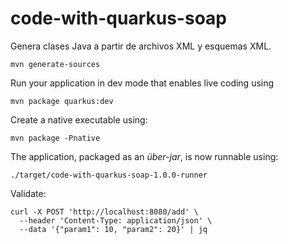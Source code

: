 # code-with-quarkus-soap

Genera clases Java a partir de archivos XML y esquemas XML.


```shell
mvn generate-sources
```

Run your application in dev mode that enables live coding using

```shell
mvn package quarkus:dev
```

Create a native executable using:

```shell
mvn package -Pnative
```

The application, packaged as an _über-jar_, is now runnable using:

```shell
./target/code-with-quarkus-soap-1.0.0-runner
```

Validate:

```shell
curl -X POST 'http://localhost:8080/add' \
  --header 'Content-Type: application/json' \
  --data '{"param1": 10, "param2": 20}' | jq
```